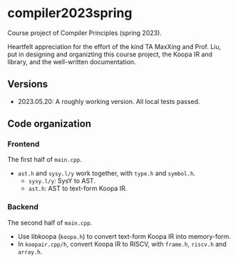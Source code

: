 # compiler2023spring

Course project of Compiler Principles (spring 2023).

Heartfelt appreciation for the effort of the kind TA MaxXing and Prof. Liu,
put in designing and organizting this course project, the Koopa IR and library,
and the well-written documentation.

## Versions

- 2023.05.20: A roughly working version. All local tests passed.

## Code organization

### Frontend

The first half of `main.cpp`.
- `ast.h` and `sysy.l/y` work together, with `type.h` and `symbol.h`.
    - `sysy.l/y`: SysY to AST.
    - `ast.h`: AST to text-form Koopa IR.

### Backend

The second half of `main.cpp`.
- Use libkoopa (`koopa.h`) to convert text-form Koopa IR into memory-form.
- In `koopair.cpp/h`, convert Koopa IR to RISCV, with `frame.h`, `riscv.h`
and `array.h`.
